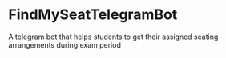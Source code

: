 # FindMySeatTelegramBot
A telegram bot that helps students to get their assigned seating arrangements during exam period
